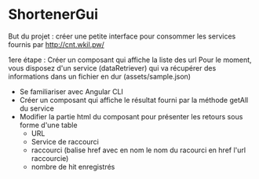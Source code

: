 # ShortenerGui
But du projet : créer une petite interface pour consommer les services fournis par http://cnt.wkil.pw/

1ere étape : Créer un composant qui affiche la liste des url
Pour le moment, vous disposez d'un service (dataRetriever) qui va récupérer des informations dans un fichier en dur (assets/sample.json)

* Se familiariser avec Angular CLI
* Créer un composant qui affiche le résultat fourni par la méthode getAll du service
* Modifier la partie html du composant pour présenter les retours sous forme d'une table
  * URL
  * Service de raccourci
  * raccourci (balise href avec en nom le nom du racourci en href l'url raccourcie)
  * nombre de hit enregistrés
